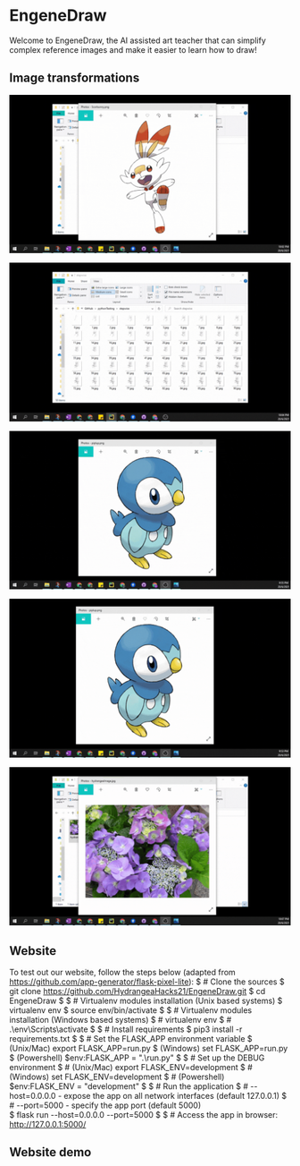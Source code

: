 # EngeneDraw

Welcome to EngeneDraw, the AI assisted art teacher that can simplify complex reference images and make it easier to learn how to draw!

## Image transformations

![extracting simple lineart](https://github.com/HydrangeaHacks21/EngeneDraw/blob/master/readmeImages/extracting%20simple%20lineart.gif?raw=true)



![Stepwise progression gif](https://github.com/HydrangeaHacks21/EngeneDraw/blob/master/readmeImages/Stepwise%20progression%20gif.gif?raw=true)



![generate grid to improve proportions](https://github.com/HydrangeaHacks21/EngeneDraw/blob/master/readmeImages/generate%20grid%20to%20improve%20proportions.gif?raw=true)



![simplify and recolor](https://github.com/HydrangeaHacks21/EngeneDraw/blob/master/readmeImages/simplify%20and%20recolor.gif?raw=true)



![simplify complex images](https://github.com/HydrangeaHacks21/EngeneDraw/blob/master/readmeImages/simplify%20complex%20images.gif?raw=true)

## Website

To test out our website, follow the steps below (adapted from https://github.com/app-generator/flask-pixel-lite):
$ # Clone the sources
$ git clone https://github.com/HydrangeaHacks21/EngeneDraw.git
$ cd EngeneDraw
$
$ # Virtualenv modules installation (Unix based systems)
$ virtualenv env
$ source env/bin/activate
$
$ # Virtualenv modules installation (Windows based systems)
$ # virtualenv env
$ # .\env\Scripts\activate
$
$ # Install requirements
$ pip3 install -r requirements.txt
$
$ # Set the FLASK_APP environment variable
$ (Unix/Mac) export FLASK_APP=run.py
$ (Windows) set FLASK_APP=run.py
$ (Powershell) $env:FLASK_APP = ".\run.py"
$
$ # Set up the DEBUG environment
$ # (Unix/Mac) export FLASK_ENV=development
$ # (Windows) set FLASK_ENV=development
$ # (Powershell) $env:FLASK_ENV = "development"
$
$ # Run the application
$ # --host=0.0.0.0 - expose the app on all network interfaces (default 127.0.0.1)
$ # --port=5000    - specify the app port (default 5000)  
$ flask run --host=0.0.0.0 --port=5000
$
$ # Access the app in browser: http://127.0.0.1:5000/



## Website demo

